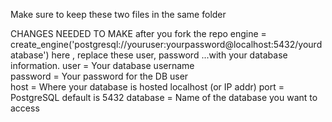 Make sure to keep these two files in the same folder 

CHANGES NEEDED TO MAKE after you fork the repo
    engine = create_engine('postgresql://youruser:yourpassword@localhost:5432/yourdatabase')
here , replace these user, password ...with your database information.
user = Your database username	
password = Your password for the DB user	
host = Where your database is hosted	localhost (or IP addr)
port = PostgreSQL default is 5432
database = Name of the database you want to access	
